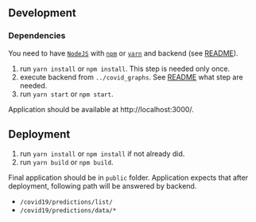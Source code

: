## Development
### Dependencies
You need to have [`NodeJS`](https://nodejs.org/) with [`npm`](https://www.npmjs.com/) or [`yarn`](https://yarnpkg.com/) and backend (see [README](../covid_graphs/README.md)).

1. run `yarn install` or `npm install`. This step is needed only once.
1. execute backend from `../covid_graphs`. See [README](../covid_graphs/README.md) what step are needed.
1. run `yarn start` or `npm start`.

Application should be available at http://localhost:3000/.

## Deployment
1. run `yarn install` or `npm install` if not already did.
1. run `yarn build` or `npm build`.

Final application should be in `public` folder. Application expects that after deployment, following path will be answered by backend.
* `/covid19/predictions/list/`
* `/covid19/predictions/data/*` 
